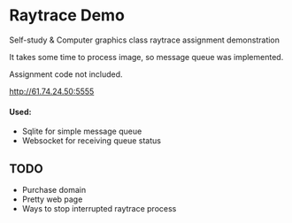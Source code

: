 # Raytrace Demo

Self-study & Computer graphics class raytrace assignment demonstration

It takes some time to process image, so message queue was implemented.

Assignment code not included.

http://61.74.24.50:5555

#### Used:
- Sqlite for simple message queue
- Websocket for receiving queue status

## TODO
- Purchase domain
- Pretty web page
- Ways to stop interrupted raytrace process
